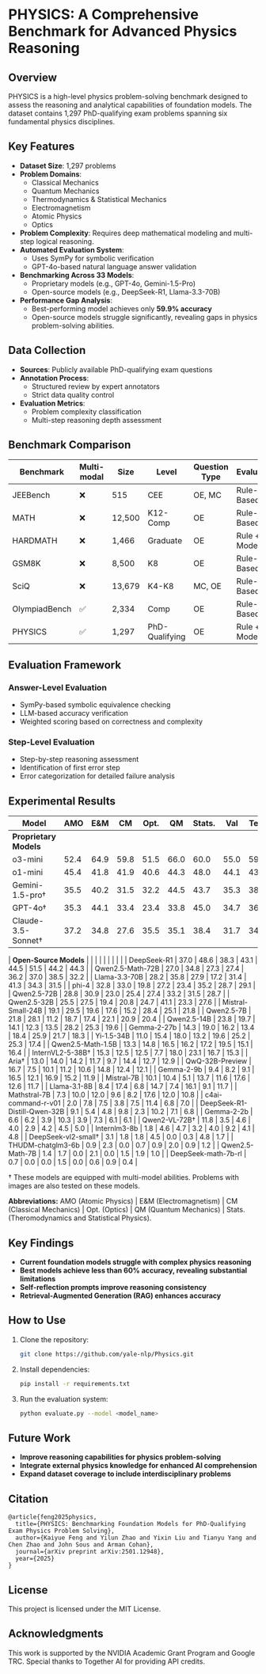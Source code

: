 # PHYSICS: A Comprehensive Benchmark for Advanced Physics Reasoning

## Overview
PHYSICS is a high-level physics problem-solving benchmark designed to assess the reasoning and analytical capabilities of foundation models. The dataset contains 1,297 PhD-qualifying exam problems spanning six fundamental physics disciplines.

## Key Features

- **Dataset Size**: 1,297 problems
- **Problem Domains**:
  - Classical Mechanics
  - Quantum Mechanics
  - Thermodynamics & Statistical Mechanics
  - Electromagnetism
  - Atomic Physics
  - Optics
- **Problem Complexity**: Requires deep mathematical modeling and multi-step logical reasoning.
- **Automated Evaluation System**:
  - Uses SymPy for symbolic verification
  - GPT-4o-based natural language answer validation
- **Benchmarking Across 33 Models**:
  - Proprietary models (e.g., GPT-4o, Gemini-1.5-Pro)
  - Open-source models (e.g., DeepSeek-R1, Llama-3.3-70B)
- **Performance Gap Analysis**:
  - Best-performing model achieves only **59.9% accuracy**
  - Open-source models struggle significantly, revealing gaps in physics problem-solving abilities.

## Data Collection
- **Sources**: Publicly available PhD-qualifying exam questions
- **Annotation Process**:
  - Structured review by expert annotators
  - Strict data quality control
- **Evaluation Metrics**:
  - Problem complexity classification
  - Multi-step reasoning depth assessment

## Benchmark Comparison

| Benchmark      | Multi-modal | Size  | Level | Question Type | Evaluation | Reasoning Steps |
| ------------- | ----------- | ----- | ----- | ------------- | ---------- | --------------- |
| JEEBench      | ❌           | 515   | CEE   | OE, MC        | Rule-Based | -               |
| MATH          | ❌           | 12,500 | K12-Comp | OE      | Rule-Based | -               |
| HARDMATH      | ❌           | 1,466 | Graduate | OE      | Rule + Model | -               |
| GSM8K         | ❌           | 8,500 | K8    | OE            | Rule-Based | 5               |
| SciQ          | ❌           | 13,679 | K4-K8 | MC, OE        | Rule-Based | -               |
| OlympiadBench | ✅           | 2,334 | Comp  | OE            | Rule-Based | 3.7             |
| PHYSICS       | ✅           | 1,297 | PhD-Qualifying | OE | Rule + Model | 5.7             |

## Evaluation Framework

### Answer-Level Evaluation
- SymPy-based symbolic equivalence checking
- LLM-based accuracy verification
- Weighted scoring based on correctness and complexity

### Step-Level Evaluation
- Step-by-step reasoning assessment
- Identification of first error step
- Error categorization for detailed failure analysis

## Experimental Results

| Model                          | AMO  | E&M  | CM   | Opt. | QM   | Stats. | Val  | Test  |
|--------------------------------|------|------|------|------|------|--------|------|-------|
| **Proprietary Models**         |      |      |      |      |      |        |      |       |
| o3-mini                        | 52.4 | 64.9 | 59.8 | 51.5 | 66.0 | 60.0   | 55.0 | 59.9  |
| o1-mini                        | 45.4 | 41.8 | 41.9 | 40.6 | 44.3 | 48.0   | 44.1 | 43.6  |
| Gemini-1.5-pro†                | 35.5 | 40.2 | 31.5 | 32.2 | 44.5 | 43.7   | 35.3 | 38.4  |
| GPT-4o†                        | 35.3 | 44.1 | 33.4 | 23.4 | 33.8 | 45.0   | 34.7 | 36.7  |
| Claude-3.5-Sonnet†             | 37.2 | 34.8 | 27.6 | 35.5 | 35.1 | 38.4   | 31.7 | 34.7  |

| **Open-Source Models**         |      |      |      |      |      |        |      |       |
| DeepSeek-R1                    | 37.0 | 48.6 | 38.3 | 43.1 | 44.5 | 51.5   | 44.2 | 44.3  |
| Qwen2.5-Math-72B               | 27.0 | 34.8 | 27.3 | 27.4 | 36.2 | 37.0   | 38.5 | 32.2  |
| Llama-3.3-70B                  | 28.2 | 35.8 | 27.9 | 17.2 | 31.4 | 41.3   | 34.3 | 31.5  |
| phi-4                          | 32.8 | 33.0 | 19.8 | 27.2 | 23.4 | 35.2   | 28.7 | 29.1  |
| Qwen2.5-72B                    | 28.8 | 30.9 | 23.0 | 25.4 | 27.4 | 33.2   | 31.5 | 28.7  |
| Qwen2.5-32B                    | 25.5 | 27.5 | 19.4 | 20.8 | 24.7 | 41.1   | 23.3 | 27.6  |
| Mistral-Small-24B              | 19.1 | 29.5 | 19.6 | 17.6 | 15.2 | 28.4   | 25.1 | 21.8  |
| Qwen2.5-7B                     | 21.8 | 28.1 | 11.2 | 18.7 | 17.4 | 22.1   | 20.9 | 20.4  |
| Qwen2.5-14B                    | 23.8 | 19.7 | 14.1 | 12.3 | 13.5 | 28.2   | 25.3 | 19.6  |
| Gemma-2-27b                    | 14.3 | 19.0 | 16.2 | 13.4 | 18.4 | 25.9   | 21.7 | 18.3  |
| Yi-1.5-34B                     | 11.0 | 15.4 | 18.0 | 13.2 | 19.6 | 25.2   | 25.3 | 17.4  |
| Qwen2.5-Math-1.5B              | 13.3 | 14.8 | 16.5 | 16.2 | 17.2 | 19.5   | 15.1 | 16.4  |
| InternVL2-5-38B†               | 15.3 | 12.5 | 12.5 | 7.7  | 18.0 | 23.1   | 16.7 | 15.3  |
| Aria†                          | 13.0 | 14.0 | 14.2 | 11.7 | 9.7  | 14.4   | 12.7 | 12.9  |
| QwQ-32B-Preview                | 16.7 | 7.5  | 10.1 | 11.2 | 10.6 | 14.8   | 12.4 | 12.1  |
| Gemma-2-9b                     | 9.4  | 8.2  | 9.1  | 16.5 | 12.1 | 16.9   | 15.2 | 11.9  |
| Mistral-7B                     | 10.1 | 10.4 | 5.1  | 13.7 | 11.6 | 17.6   | 12.6 | 11.7  |
| Llama-3.1-8B                   | 8.4  | 17.4 | 6.8  | 14.7 | 7.4  | 16.1   | 9.1  | 11.7  |
| Mathstral-7B                   | 7.3  | 10.0 | 12.0 | 9.6  | 8.2  | 17.6   | 12.0 | 10.8  |
| c4ai-command-r-v01             | 2.0  | 7.8  | 7.5  | 3.8  | 7.5  | 11.4   | 6.8  | 7.0   |
| DeepSeek-R1-Distill-Qwen-32B   | 9.1  | 5.4  | 4.8  | 9.8  | 2.3  | 10.2   | 7.1  | 6.8   |
| Gemma-2-2b                     | 6.6  | 6.2  | 3.9  | 10.3 | 3.9  | 7.3    | 6.1  | 6.1   |
| Qwen2-VL-72B†                  | 11.8 | 3.5  | 4.6  | 4.0  | 2.9  | 4.2    | 4.5  | 5.0   |
| Internlm3-8b                   | 1.8  | 4.6  | 4.7  | 3.2  | 4.0  | 9.2    | 4.1  | 4.8   |
| DeepSeek-vl2-small†            | 3.1  | 1.8  | 1.8  | 4.5  | 0.0  | 0.3    | 4.8  | 1.7   |
| THUDM-chatglm3-6b              | 0.9  | 2.3  | 0.0  | 0.7  | 0.9  | 2.0    | 0.9  | 1.2   |
| Qwen2.5-Math-7B                | 1.4  | 1.7  | 0.0  | 2.1  | 0.0  | 1.5    | 1.9  | 1.0   |
| DeepSeek-math-7b-rl            | 0.7  | 0.0  | 0.0  | 1.5  | 0.0  | 0.6    | 0.9  | 0.4   |

† These models are equipped with multi-model abilities. Problems with images are also tested on these models.

**Abbreviations:** AMO (Atomic Physics) | E\&M (Electromagnetism) | CM (Classical Mechanics) | Opt. (Optics) | QM (Quantum Mechanics) | Stats. (Theromodynamics and Statistical Physics).

## Key Findings
- **Current foundation models struggle with complex physics reasoning**
- **Best models achieve less than 60% accuracy, revealing substantial limitations**
- **Self-reflection prompts improve reasoning consistency**
- **Retrieval-Augmented Generation (RAG) enhances accuracy**

## How to Use
1. Clone the repository:
   ```sh
   git clone https://github.com/yale-nlp/Physics.git
   ```
2. Install dependencies:
   ```sh
   pip install -r requirements.txt
   ```
3. Run the evaluation system:
   ```sh
   python evaluate.py --model <model_name>
   ```

## Future Work
- **Improve reasoning capabilities for physics problem-solving**
- **Integrate external physics knowledge for enhanced AI comprehension**
- **Expand dataset coverage to include interdisciplinary problems**

## Citation
```
@article{feng2025physics,
  title={PHYSICS: Benchmarking Foundation Models for PhD-Qualifying Exam Physics Problem Solving},
  author={Kaiyue Feng and Yilun Zhao and Yixin Liu and Tianyu Yang and Chen Zhao and John Sous and Arman Cohan},
  journal={arXiv preprint arXiv:2501.12948},
  year={2025}
}
```

## License
This project is licensed under the MIT License.

## Acknowledgments
This work is supported by the NVIDIA Academic Grant Program and Google TRC. Special thanks to Together AI for providing API credits.

